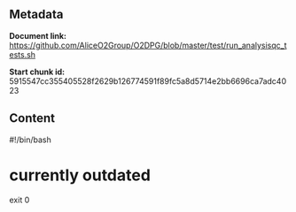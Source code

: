 ## Metadata

**Document link:** https://github.com/AliceO2Group/O2DPG/blob/master/test/run_analysisqc_tests.sh

**Start chunk id:** 5915547cc355405528f2629b126774591f89fc5a8d5714e2bb6696ca7adc4023

## Content

#!/bin/bash

# currently outdated
exit 0